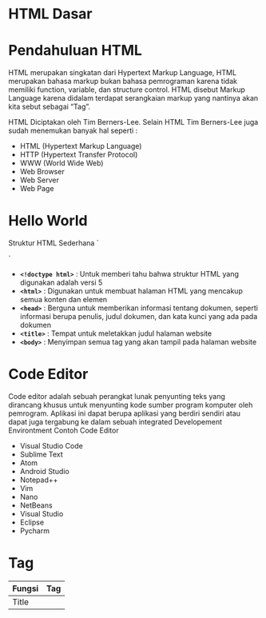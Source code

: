 # HTML Dasar

# Pendahuluan HTML

HTML merupakan singkatan dari Hypertext Markup Language, HTML merupakan bahasa markup bukan bahasa pemrograman karena tidak memiliki function, variable, dan structure control. HTML disebut Markup Language karena didalam terdapat serangkaian markup yang nantinya akan kita sebut sebagai “Tag”.

HTML Diciptakan oleh Tim Berners-Lee. Selain HTML Tim Berners-Lee juga sudah menemukan banyak hal seperti :

- HTML (Hypertext Markup Language)
- HTTP (Hypertext Transfer Protocol)
- WWW (World Wide Web)
- Web Browser
- Web Server
- Web Page

# Hello World

Struktur HTML Sederhana
`<!doctype html>
<html>
<head>
     <title></title>
</head>
<body>

</body>
</html>`

- **`<!doctype html>`** : Untuk memberi tahu bahwa struktur HTML yang digunakan adalah versi 5
- **`<html>`** : Digunakan untuk membuat halaman HTML yang mencakup semua konten dan elemen
- **`<head>`** : Berguna untuk memberikan informasi tentang dokumen, seperti informasi berupa penulis, judul dokumen, dan kata kunci yang ada pada dokumen
- **`<title>`** : Tempat untuk meletakkan judul halaman website
- **`<body>`** : Menyimpan semua tag yang akan tampil pada halaman website

# Code Editor

Code editor adalah sebuah perangkat lunak penyunting teks yang dirancang khusus untuk menyunting kode sumber program komputer oleh pemrogram. Aplikasi ini dapat berupa aplikasi yang berdiri sendiri atau dapat juga tergabung ke dalam sebuah integrated Developement Environtment
Contoh Code Editor
 

- Visual Studio Code
- Sublime Text
- Atom
- Android Studio
- Notepad++
- Vim
- Nano
- NetBeans
- Visual Studio
- Eclipse
- Pycharm

# Tag

| Fungsi | Tag |
| --- | --- |
| Title | <title> |
| Teks | <h1>
<h2>
<h3>
<h4>
<h5>
<h6>
<p> |
| Pendukung Teks | <br>
<hr>
<em>
<strong> |
| Gambar | <img> |
| Hyperlink | <a> |
| List (Bullets & Numbering) | <ul>
<ol>
<li>
<dl>
<dt>
<dd> |
| Table | <table>
<thead>
<tbody>
<tr>
<td> |
| Form | <form>
<input>
<select>
<button> |
| Script | <script> |
| Object | <object> |
| Grouping | <div>
<span> |
| Comment | <!— Comment —> |

Struktur Tag
`<namatag atribut=”value”>`
Contoh :
`<body bgcolor=”blue”>`

Setiap Tag memiliki atribut global, yaitu 

| Atribut Global | Fungsi |
| --- | --- |
| accesskey | Untuk menentukan elemen diakses dengan apa |
| class | Sebagai tanda (Untuk dua atau lebih tag) |
| id | Sebagai tanda (hanya untuk satu, id bersifat unique) |
| dir | Untuk menentukan arah tulisan |
| lang | Untuk bahasa |
| style | Untuk memberi style |
| tabindex | Untuk memberi urutan pada saat kita memencet keyboar tab |
| title | Untuk memberi judul pada sebuah tag |

# Paragraf

| Tag | Fungsi |
| --- | --- |
| <p> | Untuk membuat paragraf |
| <br> | Untuk membuat jarak antar baris |
| <hr> | Untuk membuat garis horizontal |
| <b> | Untuk membuat text menjadi bold atau tebal |
| <i> | Untuk membuat text menjadi miring atau italic |
| <u> | Untuk membuat text memiliki underline |
| <strong> | Untuk membuat teks menjadi cetak tebal dan memberi penekanan pada suatu teks karena dianggap lebih penting |
| <em> | Untuk membuat teks menjadi miring dan memberi penakan pada suatu teks atau konten |

# Heading

Heading adalah judul, untuk membuat heading kita bisa menggunakan tag `<h1>, <h2>, <h3>, <h4>, <h5>, <h6>` . Berikut adalah ukuran level pada tag Heading

| Tag | Ukuran | Waktu Penggunaan |
| --- | --- | --- |
| <h1> | Paling Besar | Untuk Membuat Judul  |
| <h2> |  | Untuk Membuat Sub-Judul |
| <h3> |  | Untuk Membuat Sub-Judul 1 |
| <h4> |  | Untuk Membuat Sub-Judul 2 |
| <h5> |  | Untuk Membuat Sub-Judul 3 |
| <h6> | Paling Kecil | Untuk Membuat Sub-Judul 4 |

# List

Untuk Membuat list kita bisa menggunakan tag 

| Tag | Fungsi |
| --- | --- |
| <ol> | Untuk membuat ordered list atau list terurut |
| <ul> | Untuk membuat Unordered list atau list terurut |
| <li> | Untuk membuat list item |

Untuk tag `<ol>` kita bisa merubah simbol urutan angkanya (defaultnya) dengan yang lain menggunakan atribut `type`

| Type | Output |
| --- | --- |
| type=”1” | 1. List Item
2. List Item
3. List Item |
| type=”A” | A. List Item
B. List Item
C. List Item |
| type=”I” | I. List Item
II. List Item
III. List Item |
| type=”i” | i. List Item
ii. List Item
iii. List Item |
| type=”a” | a. List Item
b. List Item
c. List Item |

sedangkan untuk tag `<ul>` kita juga bisa merubah urutan bulletnya (defaultnya) dengan yang lain menggunakan atribut `type`

| Type | Output |
| --- | --- |
| type=”disc” | Kotak |
| type=”square” | Bulat |
| type=”circle” | Bulatan (Kosong Di Tengah) |

tag `<dl>` digunakan untuk membuat definition list, tag `<dt>` adalah definition terminology dan tag `<dd>` adalah definition description
Berikut adalah struktur dari tag `<dl>`

`<dl>
        <dt>Term 1</dt>
        <dd>Description 1</dd> 
</dl>`

# Hyperlink

Hyperlink adalah sebuah koneksi dari sumber web ke web lain. link pada HTML dibuat dengan tag `<a>` (anchor). Tag `<a>` memiliki atribut `href` yang berguna sebagai tujuan link, berikut adalah link yang bisa kita isi pada atribut `href` yaitu 

| Type | Example | Definition |
| --- | --- | --- |
| External | https://www.google.com | Link yang terhubung ke web lain |
| Internal  | halamandua.html | Link yang terhubung ke halaman lain pada web yang sama |

Relative URL (Uniform Resource Location) adalah sebuah URL yang menentukan sebuah alamat menurut URL aktif saat itu.

Page Anchor adalah adalah sebuah link yang mengarah ke bagian konten tertentu pada suatu halaman

# Image

Untuk membuat image pada HTML kita bisa menggunakan tag `<img>`, pada tag `<img>` terdapat atribut `src` yang berguna sebagai sumber dari gambar. ada dua jenis gambar yang bisa kita tambahkan pada halaman web

| Type | Definition |
| --- | --- |
| Internal Source | Yaitu sumber gambar yang berasal dari local project |
| External Source - Hot Link | Yaitu sumber gambar yang berasala dari sumber lain atau web lain |

pada External Source sendiri memiliki kekurangan yaitu jika sumber gambar mengalami down website maka gambar tidak akan di tampil dan bisa saja gambar yang kita gunakan bisa saja copyright, lebih baik menggunakan Internal Source.

Tag `<img>` juga memiliki atribut 

| Atribut | Fungsi |
| --- | --- |
| src | Untuk menghubungkan ke sumber gambar |
| alt | Jika gambar tidak tampil pada halaman web maka isi pada atribut alt yang akan ditampilkan seperti namanya yaitu alternative text |
| title | Untuk memberi judul pada gambar, yang dimana akan muncul ketika gambar di hover dalam beberapa detik |
| width | Untuk mengatur lebar pada gambar |
| height | Untuk mengatur tinggi pada gambar |

Untuk mengatur gambar sebaiknya gunakan salah satu antara `height` dan `width` karena jika ukuran yang diatur tidak sesuai proporsi atau  tidak seimbang maka gambar akan mengalami stretching. Pada bagian `width` dan `height` ada dua satuan yang bisa digunakan

| Satuan | Definition |
| --- | --- |
| px | Mengatur gambar dengan satuan pixel |
| % | Mengatur gambar dengan satuan persen |

Defaultnya satuan `px` lah yang digunakan

# Table

Table pada HTML dibuat dengan tag `<table>` dengan struktur table yaitu Baris dan Kolom.
Berikut adalah struktur `<table>` sederhana

`<table>
   <tr>
      <td>Baris 1, Kolom 1</td>
      <td>Baris 1, Kolom 2</td>
   </tr>
   <tr>
       <td>Baris 1, Kolom 1</td>`

       `<td>Baris 1, Kolom 2</td>
    </tr>
</table>`

Berikut adalah struktur `<table>` kompleks

Berikut adalah atribut pada tag <`table>`

| Atribut | Fungsi |
| --- | --- |
| border | Untuk menambahkan baris disekitar cell / data |
| cellspacing | Untuk menambah jarak antar cell / data |
| cellpadding | Untuk mengatur luas pada cell / data |
| colspan | Digunakan sebagai cell / data merging secara column (Secara Samping) |
| rowspan | Digunakan sebagai cell / data merging secara row (Secara Bawah) |

# Form

Form adalah proses elemen pada HTML yang digunakan untuk mengolah data yang diinputkan pada Form. Untuk membuat form kita menggunakan tag `<form>`

Berikut adalah elemen form

| Elemen  | definition |
| --- | --- |
| input | Untuk memasukkan data bisa berupa (text, password, radio, checkbox) |
| textarea | Untuk memasukkan data berupa text tapi dengan rentang ukuran yang lebih banyak |
| select | Untuk memilih data secara dropdown |
| button | Untuk membuat tombol sebagai cara untuk memulai proses pengirim form |
| label | Sebagai pelengkap keterangan dari sebuah input |
     
 
Bahasa Indonesia
<hr>
Jika melihat sesuatu tidak pada tempatnya, pengertian yang salah, dan typo segera fix dan Open Pull Request untuk membantu :octocat:!
